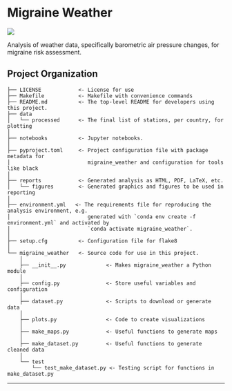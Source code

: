 # Migraine Weather

<a target="_blank" href="https://cookiecutter-data-science.drivendata.org/">
    <img src="https://img.shields.io/badge/CCDS-Project%20template-328F97?logo=cookiecutter" />
</a>

Analysis of weather data, specifically barometric air pressure changes, for migraine risk assessment.

## Project Organization

```
├── LICENSE            <- License for use
├── Makefile           <- Makefile with convenience commands
├── README.md          <- The top-level README for developers using this project.
├── data
│   └── processed      <- The final list of stations, per country, for plotting
│
├── notebooks          <- Jupyter notebooks.
│
├── pyproject.toml     <- Project configuration file with package metadata for
│                         migraine_weather and configuration for tools like black
│
├── reports            <- Generated analysis as HTML, PDF, LaTeX, etc.
│   └── figures        <- Generated graphics and figures to be used in reporting
│
├── environment.yml   <- The requirements file for reproducing the analysis environment, e.g.
│                         generated with `conda env create -f environment.yml` and activated by
│                         `conda activate migraine_weather`.
│
├── setup.cfg          <- Configuration file for flake8
│
└── migraine_weather   <- Source code for use in this project.
    │
    ├── __init__.py             <- Makes migraine_weather a Python module
    │
    ├── config.py               <- Store useful variables and configuration
    │
    ├── dataset.py              <- Scripts to download or generate data
    │
    ├── plots.py                <- Code to create visualizations
    │
    ├── make_maps.py            <- Useful functions to generate maps
    │
    ├── make_dataset.py         <- Useful functions to generate cleaned data
    │
    └── test                    
        └── test_make_dataset.py <- Testing script for functions in make_dataset.py
```

--------
